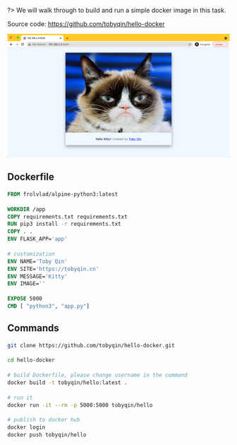?> We will walk through to build and run a simple docker image in this task.

Source code: https://github.com/tobyqin/hello-docker

![](./../images/hello-cat.png)

## Dockerfile

```Dockerfile
FROM frolvlad/alpine-python3:latest

WORKDIR /app
COPY requirements.txt requirements.txt
RUN pip3 install -r requirements.txt
COPY . .
ENV FLASK_APP='app'

# customization
ENV NAME='Toby Qin'
ENV SITE='https://tobyqin.cn'
ENV MESSAGE='Kitty'
ENV IMAGE=''

EXPOSE 5000
CMD [ "python3", "app.py"]
```

## Commands

```bash
git clone https://github.com/tobyqin/hello-docker.git

cd hello-docker

# build Dockerfile, please change username in the command
docker build -t tobyqin/hello:latest .

# run it
docker run -it --rm -p 5000:5000 tobyqin/hello

# publish to docker hub
docker login
docker push tobyqin/hello
```

